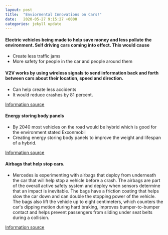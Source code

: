 ```yaml
---
layout: post
title:  "Enviormental Innovations on Cars!"
date:   2020-05-27 9:15:27 +0000
categories: jekyll update
---
```

#### Electric vehicles being made to  help save money and less pollute the environment. Self driving cars coming into effect. This would cause  
- Create less traffic jams  
- More safety for people in the car and people around them  

#### V2V works by using wireless signals to send information back and forth between cars about their location, speed and direction.    
- Can help create less accidents   
- It would reduce crashes by 81 percent.  

[Information source](https://auto.howstuffworks.com/under-the-hood/trends-innovations/5-future-car-technologies1.htm)  

#### Energy storing body panels  
- By 2040 most vehicles on the road would be hybrid which is good for the environment stated Exxonmobil  
- Creating energy storing body panels to improve the weight and lifespan of a hybrid.  

[Information source](https://auto.howstuffworks.com/under-the-hood/trends-innovations/5-future-car-technologies5.htm)  

#### Airbags that help stop cars.  
- Mercedes is experimenting with airbags that deploy from underneath the car that will help stop a vehicle before a crash. The airbags are part of the overall active safety system and deploy when sensors determine that an impact is inevitable. The bags have a friction coating that helps slow the car down and can double the stopping power of the vehicle. The bags also lift the vehicle up to eight centimeters, which counters the car's dipping motion during hard braking, improves bumper-to-bumper contact and helps prevent passengers from sliding under seat belts during a collision.  

[Information source](https://auto.howstuffworks.com/under-the-hood/trends-innovations/5-future-car-technologies4.htm)

